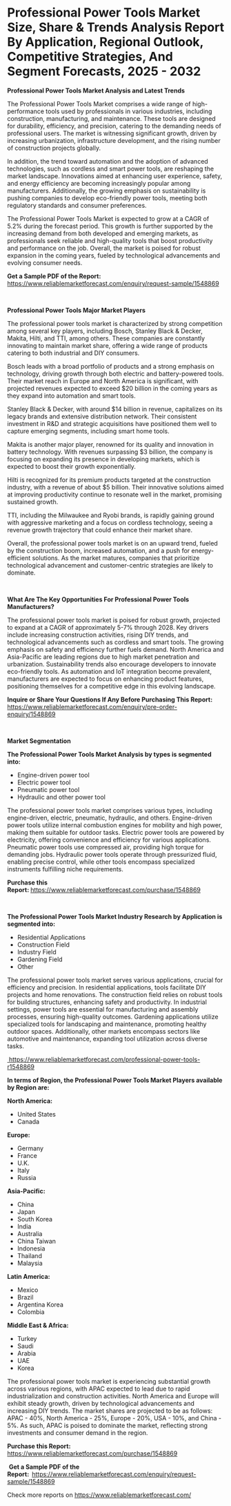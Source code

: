 <p><h1>Professional Power Tools Market Size, Share & Trends Analysis Report By Application, Regional Outlook, Competitive Strategies, And Segment Forecasts, 2025 - 2032</h1></p><p><strong>Professional Power Tools Market Analysis and Latest Trends</strong></p>
<p><p>The Professional Power Tools Market comprises a wide range of high-performance tools used by professionals in various industries, including construction, manufacturing, and maintenance. These tools are designed for durability, efficiency, and precision, catering to the demanding needs of professional users. The market is witnessing significant growth, driven by increasing urbanization, infrastructure development, and the rising number of construction projects globally.</p><p>In addition, the trend toward automation and the adoption of advanced technologies, such as cordless and smart power tools, are reshaping the market landscape. Innovations aimed at enhancing user experience, safety, and energy efficiency are becoming increasingly popular among manufacturers. Additionally, the growing emphasis on sustainability is pushing companies to develop eco-friendly power tools, meeting both regulatory standards and consumer preferences.</p><p>The Professional Power Tools Market is expected to grow at a CAGR of 5.2% during the forecast period. This growth is further supported by the increasing demand from both developed and emerging markets, as professionals seek reliable and high-quality tools that boost productivity and performance on the job. Overall, the market is poised for robust expansion in the coming years, fueled by technological advancements and evolving consumer needs.</p></p>
<p><strong>Get a Sample PDF of the Report:&nbsp;</strong> <a href="https://www.reliablemarketforecast.com/enquiry/request-sample/1548869?utm_campaign=3538&utm_medium=2&utm_source=Github&utm_content=ia&utm_term=09042025&utm_id=professional-power-tools">https://www.reliablemarketforecast.com/enquiry/request-sample/1548869</a></p>
<p>&nbsp;</p>
<p><strong>Professional Power Tools Major Market Players</strong></p>
<p><p>The professional power tools market is characterized by strong competition among several key players, including Bosch, Stanley Black & Decker, Makita, Hilti, and TTI, among others. These companies are constantly innovating to maintain market share, offering a wide range of products catering to both industrial and DIY consumers.</p><p>Bosch leads with a broad portfolio of products and a strong emphasis on technology, driving growth through both electric and battery-powered tools. Their market reach in Europe and North America is significant, with projected revenues expected to exceed $20 billion in the coming years as they expand into automation and smart tools.</p><p>Stanley Black & Decker, with around $14 billion in revenue, capitalizes on its legacy brands and extensive distribution network. Their consistent investment in R&D and strategic acquisitions have positioned them well to capture emerging segments, including smart home tools.</p><p>Makita is another major player, renowned for its quality and innovation in battery technology. With revenues surpassing $3 billion, the company is focusing on expanding its presence in developing markets, which is expected to boost their growth exponentially.</p><p>Hilti is recognized for its premium products targeted at the construction industry, with a revenue of about $5 billion. Their innovative solutions aimed at improving productivity continue to resonate well in the market, promising sustained growth.</p><p>TTI, including the Milwaukee and Ryobi brands, is rapidly gaining ground with aggressive marketing and a focus on cordless technology, seeing a revenue growth trajectory that could enhance their market share.</p><p>Overall, the professional power tools market is on an upward trend, fueled by the construction boom, increased automation, and a push for energy-efficient solutions. As the market matures, companies that prioritize technological advancement and customer-centric strategies are likely to dominate.</p></p>
<p>&nbsp;</p>
<p><strong>What Are The Key Opportunities For Professional Power Tools Manufacturers?</strong></p>
<p><p>The professional power tools market is poised for robust growth, projected to expand at a CAGR of approximately 5-7% through 2028. Key drivers include increasing construction activities, rising DIY trends, and technological advancements such as cordless and smart tools. The growing emphasis on safety and efficiency further fuels demand. North America and Asia-Pacific are leading regions due to high market penetration and urbanization. Sustainability trends also encourage developers to innovate eco-friendly tools. As automation and IoT integration become prevalent, manufacturers are expected to focus on enhancing product features, positioning themselves for a competitive edge in this evolving landscape.</p></p>
<p><strong>Inquire or Share Your Questions If Any Before Purchasing This Report:</strong> <a href="https://www.reliablemarketforecast.com/enquiry/pre-order-enquiry/1548869?utm_campaign=3538&utm_medium=2&utm_source=Github&utm_content=ia&utm_term=09042025&utm_id=professional-power-tools">https://www.reliablemarketforecast.com/enquiry/pre-order-enquiry/1548869</a></p>
<p>&nbsp;</p>
<p><strong>Market Segmentation</strong></p>
<p><strong>The Professional Power Tools Market Analysis by types is segmented into:</strong></p>
<p><ul><li>Engine-driven power tool</li><li>Electric power tool</li><li>Pneumatic power tool</li><li>Hydraulic and other power tool</li></ul></p>
<p><p>The professional power tools market comprises various types, including engine-driven, electric, pneumatic, hydraulic, and others. Engine-driven power tools utilize internal combustion engines for mobility and high power, making them suitable for outdoor tasks. Electric power tools are powered by electricity, offering convenience and efficiency for various applications. Pneumatic power tools use compressed air, providing high torque for demanding jobs. Hydraulic power tools operate through pressurized fluid, enabling precise control, while other tools encompass specialized instruments fulfilling niche requirements.</p></p>
<p><strong>Purchase this Report:&nbsp;</strong><a href="https://www.reliablemarketforecast.com/purchase/1548869?utm_campaign=3538&utm_medium=2&utm_source=Github&utm_content=ia&utm_term=09042025&utm_id=professional-power-tools">https://www.reliablemarketforecast.com/purchase/1548869</a></p>
<p>&nbsp;</p>
<p><strong>The Professional Power Tools Market Industry Research by Application is segmented into:</strong></p>
<p><ul><li>Residential Applications</li><li>Construction Field</li><li>Industry Field</li><li>Gardening Field</li><li>Other</li></ul></p>
<p><p>The professional power tools market serves various applications, crucial for efficiency and precision. In residential applications, tools facilitate DIY projects and home renovations. The construction field relies on robust tools for building structures, enhancing safety and productivity. In industrial settings, power tools are essential for manufacturing and assembly processes, ensuring high-quality outcomes. Gardening applications utilize specialized tools for landscaping and maintenance, promoting healthy outdoor spaces. Additionally, other markets encompass sectors like automotive and maintenance, expanding tool utilization across diverse tasks.</p></p>
<p><a href="https://www.reliablemarketforecast.com/professional-power-tools-r1548869?utm_campaign=3538&utm_medium=2&utm_source=Github&utm_content=ia&utm_term=09042025&utm_id=professional-power-tools">&nbsp;https://www.reliablemarketforecast.com/professional-power-tools-r1548869</a></p>
<p><strong>In terms of Region, the Professional Power Tools Market Players available by Region are:</strong></p>
<p>
    <p> <strong> North America: </strong>
        <ul>
            <li>United States</li>
            <li>Canada</li>
        </ul>
        </p> 
    <p> <strong> Europe: </strong>
        <ul>
            <li>Germany</li>
            <li>France</li>
            <li>U.K.</li>
            <li>Italy</li>
            <li>Russia</li>
        </ul>
        </p> 
    <p> <strong> Asia-Pacific: </strong>
        <ul>
            <li>China</li>
            <li>Japan</li>
            <li>South Korea</li>
            <li>India</li>
            <li>Australia</li>
            <li>China Taiwan</li>
            <li>Indonesia</li>
            <li>Thailand</li>
            <li>Malaysia</li>
        </ul>
        </p> 
    <p> <strong> Latin America: </strong>
        <ul>
            <li>Mexico</li>
            <li>Brazil</li>
            <li>Argentina Korea</li>
            <li>Colombia</li>
        </ul>
        </p> 
    <p> <strong> Middle East & Africa: </strong>
        <ul>
            <li>Turkey</li>
            <li>Saudi</li>
            <li>Arabia</li>
            <li>UAE</li>
            <li>Korea</li>
        </ul>
    </p>
    </p>
<p><p>The professional power tools market is experiencing substantial growth across various regions, with APAC expected to lead due to rapid industrialization and construction activities. North America and Europe will exhibit steady growth, driven by technological advancements and increasing DIY trends. The market shares are projected to be as follows: APAC - 40%, North America - 25%, Europe - 20%, USA - 10%, and China - 5%. As such, APAC is poised to dominate the market, reflecting strong investments and consumer demand in the region.</p></p>
<p><strong>Purchase this Report: </strong><a href="https://www.reliablemarketforecast.com/purchase/1548869?utm_campaign=3538&utm_medium=2&utm_source=Github&utm_content=ia&utm_term=09042025&utm_id=professional-power-tools">https://www.reliablemarketforecast.com/purchase/1548869</a></p>
<p>&nbsp;<strong>Get a Sample PDF of the Report:&nbsp;&nbsp;</strong><a href="https://www.reliablemarketforecast.com/enquiry/request-sample/1548869?utm_campaign=3538&utm_medium=2&utm_source=Github&utm_content=ia&utm_term=09042025&utm_id=professional-power-tools">https://www.reliablemarketforecast.com/enquiry/request-sample/1548869</a></p>
<p><strong></strong></p>
<p>Check more reports on <a href="https://www.reliablemarketforecast.com/?utm_campaign=3538&utm_medium=2&utm_source=Github&utm_content=ia&utm_term=09042025&utm_id=professional-power-tools">https://www.reliablemarketforecast.com/</a></p>